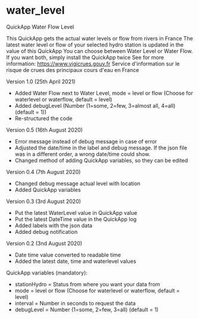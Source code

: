 # water_level

QuickApp Water Flow Level 

This QuickApp gets the actual water levels or flow from rivers in France
The latest water level or flow of your selected hydro station is updated in the value of this QuickApp
You can choose between Water Level or Water Flow. If you want both, simply install the QuickApp twice
See for more information: https://www.vigicrues.gouv.fr
Service d'information sur le risque de crues des principaux cours d'eau en France


Version 1.0 (25th April 2021)
- Added Water Flow next to Water Level, mode = level or flow (Choose for waterlevel or waterflow, default = level)
- Added debugLevel (Number (1=some, 2=few, 3=almost all, 4=all) (default = 1))
- Re-structured the code

Version 0.5 (16th August 2020)
- Error message instead of debug message in case of error
- Adjusted the date/time in the label and debug message. If the json file was in a different order, a wrong date/time could show. 
- Changed method of adding QuickApp variables, so they can be edited

Version 0.4 (7th August 2020)
- Changed debug message actual level with location
- Added QuickApp variables

Version 0.3 (3rd August 2020)
- Put the latest WaterLevel value in QuickApp value
- Put the latest DateTime value in the QuickApp log
- Added labels with the json data
- Added debug notification

Version 0.2 (3nd August 2020)
- Date time value converted to readable time
- Added the latest date, time and waterlevel values


QuickApp variables (mandatory): 
- stationHydro = Status from where you want your data from
- mode = level or flow (Choose for waterlevel or waterflow, default = level)
- interval = Number in seconds to request the data
- debugLevel = Number (1=some, 2=few, 3=all) (default = 1)
